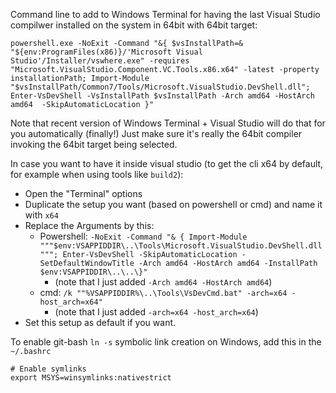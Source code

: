 
Command line to add to Windows Terminal for having the last Visual Studio compilwer installed on the system in 64bit with 64bit target:

```
powershell.exe -NoExit -Command "&{ $vsInstallPath=& "${env:ProgramFiles(x86)}/'Microsoft Visual Studio'/Installer/vswhere.exe" -requires "Microsoft.VisualStudio.Component.VC.Tools.x86.x64" -latest -property installationPath; Import-Module "$vsInstallPath/Common7/Tools/Microsoft.VisualStudio.DevShell.dll"; Enter-VsDevShell -VsInstallPath $vsInstallPath -Arch amd64 -HostArch amd64  -SkipAutomaticLocation }"
```
Note that recent version of Windows Terminal + Visual Studio will do that for you automatically (finally!) Just make sure it's really the 64bit compiler invoking the 64bit target being selected.

In case you want to have it inside visual studio (to get the cli x64 by default, for example when using tools like `build2`):
- Open the "Terminal" options
- Duplicate the setup you want (based on powershell or cmd) and name it with `x64`
- Replace the Arguments by this: 
  - Powershell: `-NoExit -Command "& { Import-Module """$env:VSAPPIDDIR\..\Tools\Microsoft.VisualStudio.DevShell.dll"""; Enter-VsDevShell -SkipAutomaticLocation -SetDefaultWindowTitle -Arch amd64 -HostArch amd64 -InstallPath $env:VSAPPIDDIR\..\..\}"`
    - (note that I just added `-Arch amd64 -HostArch amd64`)
  - cmd: `/k ""%VSAPPIDDIR%\..\Tools\VsDevCmd.bat" -arch=x64 -host_arch=x64"`
    - (note that I just added `-arch=x64 -host_arch=x64`)
- Set this setup as default if you want.


To enable git-bash `ln -s` symbolic link creation on Windows, add this in the `~/.bashrc`
```
# Enable symlinks
export MSYS=winsymlinks:nativestrict
```

